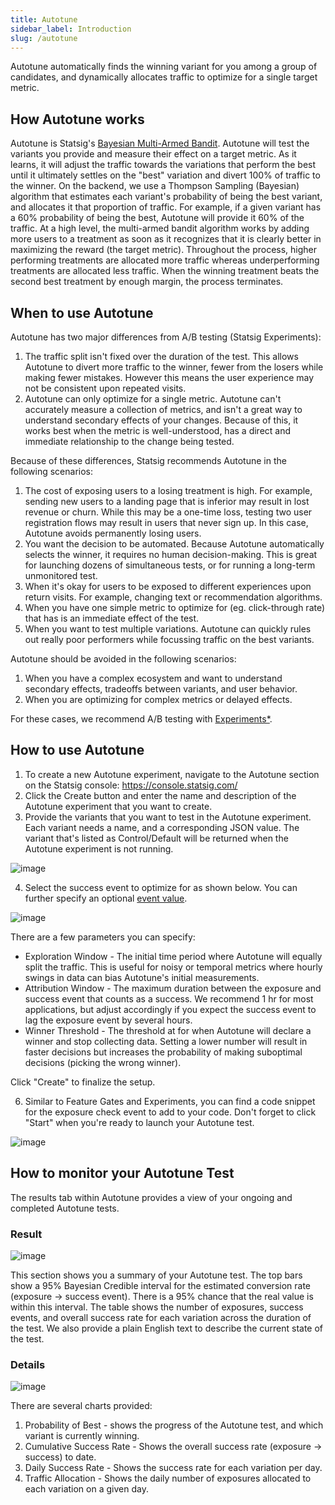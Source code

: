 ```yaml
---
title: Autotune
sidebar_label: Introduction
slug: /autotune
---
```


Autotune automatically finds the winning variant for you among a group of candidates, and dynamically allocates traffic to optimize for a single target metric.

## How Autotune works

Autotune is Statsig's [Bayesian Multi-Armed Bandit](https://en.wikipedia.org/wiki/Multi-armed_bandit).  Autotune will test the variants you provide and measure their effect on a target metric.  As it learns, it will adjust the traffic towards the variations that perform the best until it ultimately settles on the "best" variation and divert 100% of traffic to the winner.  On the backend, we use a Thompson Sampling (Bayesian) algorithm that estimates each variant's probability of being the best variant, and allocates it that proportion of traffic.  For example, if a given variant has a 60% probability of being the best, Autotune will provide it 60% of the traffic.  At a high level, the multi-armed bandit algorithm works by adding more users to a treatment as soon as it recognizes that it is clearly better in maximizing the reward (the target metric).  Throughout the process, higher performing treatments are allocated more traffic whereas underperforming treatments are allocated less traffic. When the winning treatment beats the second best treatment by enough margin, the process terminates.

## When to use Autotune

Autotune has two major differences from A/B testing (Statsig Experiments):
1. The traffic split isn't fixed over the duration of the test.  This allows Autotune to divert more traffic to the winner, fewer from the losers while making fewer mistakes.  However this means the user experience may not be consistent upon repeated visits.
2. Autotune can only optimize for a single metric.  Autotune can't accurately measure a collection of metrics, and isn't a great way to understand secondary effects of your changes.  Because of this, it works best when the metric is well-understood, has a direct and immediate relationship to the change being tested.

Because of these differences, Statsig recommends Autotune in the following scenarios:
1. The cost of exposing users to a losing treatment is high. For example, sending new users to a landing page that is inferior may result in lost revenue or churn. While this may be a one-time loss, testing two user registration flows may result in users that never sign up. In this case, Autotune avoids permanently losing users.
2. You want the decision to be automated.  Because Autotune automatically selects the winner, it requires no human decision-making.  This is great for launching dozens of simultaneous tests, or for running a long-term unmonitored test.
3. When it's okay for users to be exposed to different experiences upon return visits.  For example, changing text or recommendation algorithms.
4. When you have one simple metric to optimize for (eg. click-through rate) that has is an immediate effect of the test.
5. When you want to test multiple variations.  Autotune can quickly rules out really poor performers while focussing traffic on the best variants.

Autotune should be avoided in the following scenarios:
1. When you have a complex ecosystem and want to understand secondary effects, tradeoffs between variants, and user behavior.
2. When you are optimizing for complex metrics or delayed effects.

For these cases, we recommend A/B testing with [Experiments*](/experiments-plus).

## How to use Autotune

1. To create a new Autotune experiment, navigate to the Autotune section on the Statsig console: https://console.statsig.com/ 
2. Click the Create button and enter the name and description of the Autotune experiment that you want to create. 
3. Provide the variants that you want to test in the Autotune experiment.  Each variant needs a name, and a corresponding JSON value.  The variant that's listed as Control/Default will be returned when the Autotune experiment is not running.

![image](https://user-images.githubusercontent.com/1315028/131385189-5f0c1d93-ba87-4159-8995-3c30991587a0.png)

4. Select the success event to optimize for as shown below.  You can further specify an optional [event value](/guides/logging-events).

![image](https://user-images.githubusercontent.com/1315028/131385239-5a76d253-022b-457e-a370-f9ee7ce566a1.png)

There are a few parameters you can specify:
- Exploration Window - The initial time period where Autotune will equally split the traffic.  This is useful for noisy or temporal metrics where hourly swings in data can bias Autotune's initial measurements.
- Attribution Window - The maximum duration between the exposure and success event that counts as a success.  We recommend 1 hr for most applications, but adjust accordingly if you expect the success event to lag the exposure event by several hours.
- Winner Threshold - The threshold at for when Autotune will declare a winner and stop collecting data.  Setting a lower number will result in faster decisions but increases the probability of making suboptimal decisions (picking the wrong winner).

Click "Create" to finalize the setup.

6. Similar to Feature Gates and Experiments, you can find a code snippet for the exposure check event to add to your code.  Don't forget to click "Start" when you're ready to launch your Autotune test.

![image](https://user-images.githubusercontent.com/1315028/131384977-144dd868-787b-45ad-9ff1-fc9afbd4c769.png)

## How to monitor your Autotune Test

The results tab within Autotune provides a view of your ongoing and completed Autotune tests.

### Result

![image](https://user-images.githubusercontent.com/77478319/150008289-2119f756-ff71-4634-af85-fca840cf1e4c.png)

This section shows you a summary of your Autotune test.  The top bars show a 95% Bayesian Credible interval for the estimated conversion rate (exposure -> success event).  There is a 95% chance that the real value is within this interval.  The table shows the number of exposures, success events, and overall success rate for each variation across the duration of the test.  We also provide a plain English text to describe the current state of the test.

### Details

![image](https://user-images.githubusercontent.com/77478319/150009034-74a9f2b9-42ee-4d24-9c95-5fe6dff35334.png)

There are several charts provided:
1. Probability of Best - shows the progress of the Autotune test, and which variant is currently winning.
2. Cumulative Success Rate - Shows the overall success rate (exposure -> success) to date.
3. Daily Success Rate - Shows the success rate for each variation per day.
4. Traffic Allocation - Shows the daily number of exposures allocated to each variation on a given day.
